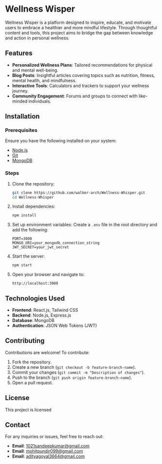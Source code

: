 # Wellness Wisper

Wellness Wisper is a platform designed to inspire, educate, and motivate users to embrace a healthier and more mindful lifestyle. Through thoughtful content and tools, this project aims to bridge the gap between knowledge and action in personal wellness.

## Features
- **Personalized Wellness Plans**: Tailored recommendations for physical and mental well-being.
- **Blog Posts**: Insightful articles covering topics such as nutrition, fitness, mental health, and mindfulness.
- **Interactive Tools**: Calculators and trackers to support your wellness journey.
- **Community Engagement**: Forums and groups to connect with like-minded individuals.

## Installation

### Prerequisites
Ensure you have the following installed on your system:
- [Node.js](https://nodejs.org/)
- [Git](https://git-scm.com/)
- [MongoDB](https://www.mongodb.com/)

### Steps
1. Clone the repository:
   ```bash
   git clone https://github.com/walker-arch/Wellness-Whisper.git
   cd Wellness-Whisper
   ```
2. Install dependencies:
   ```bash
   npm install
   ```
3. Set up environment variables:
   Create a `.env` file in the root directory and add the following:
   ```env
   PORT=3000
   MONGO_URI=your_mongodb_connection_string
   JWT_SECRET=your_jwt_secret
   ```
4. Start the server:
   ```bash
   npm start
   ```
5. Open your browser and navigate to:
   ```
   http://localhost:3000
   ```

## Technologies Used
- **Frontend**: React.js, Tailwind CSS
- **Backend**: Node.js, Express.js
- **Database**: MongoDB
- **Authentication**: JSON Web Tokens (JWT)

## Contributing
Contributions are welcome! To contribute:
1. Fork the repository.
2. Create a new branch (`git checkout -b feature-branch-name`).
3. Commit your changes (`git commit -m "Description of changes"`).
4. Push to the branch (`git push origin feature-branch-name`).
5. Open a pull request.

## License
This project is licensed

## Contact
For any inquiries or issues, feel free to reach out:
- **Email**: [1021sandeepkumar@gmail.com](mailto:1021sandeepkumar@gmail.com)
- **Email**: [mohitpundir099@gmail.com](mailto:mohitpundir099@gmail.com)
- **Email**: [adityagoyal3664@gmail.com](mailto:adityagoyal3664@gmail.com)
